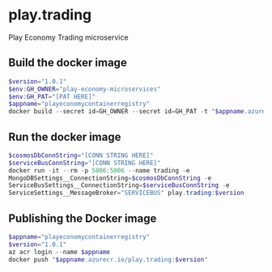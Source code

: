 # play.trading
Play Economy Trading microservice

## Build the docker image
```powershell
$version="1.0.1"
$env:GH_OWNER="play-economy-microservices"
$env:GH_PAT="[PAT HERE]"
$appname="playeconomycontainerregistry"
docker build --secret id=GH_OWNER --secret id=GH_PAT -t "$appname.azurecr.io/play.trading:$version" .
```

## Run the docker image
```powershell
$cosmosDbConnString="[CONN STRING HERE]"
$serviceBusConnString="[CONN STRING HERE]"
docker run -it --rm -p 5006:5006 --name trading -e 
MongoDBSettings__ConnectionString=$cosmosDbConnString -e 
ServiceBusSettings__ConnectionString=$serviceBusConnString -e
ServiceSettings__MessageBroker="SERVICEBUS" play.trading:$version
```

## Publishing the Docker image
```powershell
$appname="playeconomycontainerregistry"
$version="1.0.1"
az acr login --name $appname
docker push "$appname.azurecr.io/play.trading:$version"
```
